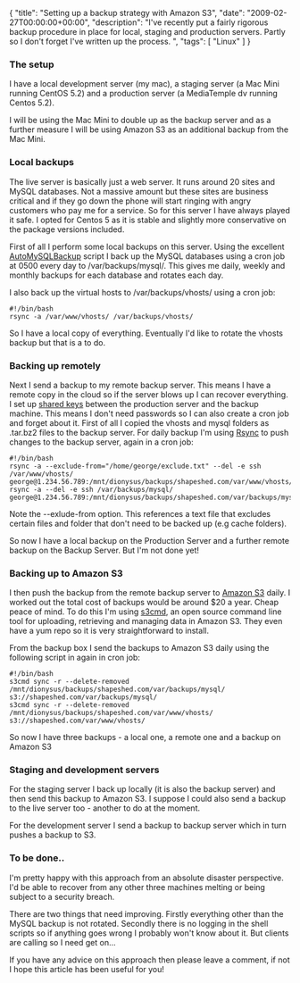 {
  "title": "Setting up a backup strategy with Amazon S3",
  "date": "2009-02-27T00:00:00+00:00",
  "description": "I've recently put a fairly rigorous backup procedure in place for local, staging and production servers. Partly so I don't forget I've written up the process. ",
  "tags": [
    "Linux"
  ]
}

<h3>The setup</h3>

<p>I have a local development server (my mac), a staging server (a Mac Mini running CentOS 5.2) and a production server (a MediaTemple dv running Centos 5.2).</p>

<p>I will be using the Mac Mini to double up as the backup server and as a further measure I will be using Amazon S3 as an additional backup from the Mac Mini.</p> 

<h3>Local backups</h3>

<p>The live server is basically just a web server. It runs around 20 sites and MySQL databases. Not a massive amount but these sites are business critical and if they go down the phone will start ringing with angry customers who pay me for a service. So for this server I have always played it safe. I opted for Centos 5 as it is stable and slightly more conservative on the package versions included. </p> 

<p>First of all I perform some local backups on this server. Using the excellent <a href="http://sourceforge.net/projects/automysqlbackup/">AutoMySQLBackup</a> script I back up the MySQL databases using a cron job at 0500 every day to /var/backups/mysql/. This gives me daily, weekly and monthly backups for each database and rotates each day. </p>

<p>I also back up the virtual hosts to /var/backups/vhosts/ using a cron job:</p>

    #!/bin/bash
    rsync -a /var/www/vhosts/ /var/backups/vhosts/

<p>So I have a local copy of everything. Eventually I'd like to rotate the vhosts backup but that is a to do. </p>

<h3>Backing up remotely</h3>

<p>Next I send a backup to my remote backup server. This means I have a remote copy in the cloud so if the server blows up I can recover everything. I set up <a href="/journal/using_shared_keys_with_ssh_on_centos_5/">shared keys</a> between the production server and the backup machine. This means I don't need passwords so I can also create a cron job and forget about it. First of all I copied the vhosts and mysql folders as .tar.bz2 files to the backup server. For daily backup I'm using <a href="http://samba.anu.edu.au/rsync/">Rsync</a> to push changes to the backup server, again in a cron job:</p>

    #!/bin/bash
    rsync -a --exclude-from="/home/george/exclude.txt" --del -e ssh /var/www/vhosts/  george@1.234.56.789:/mnt/dionysus/backups/shapeshed.com/var/www/vhosts/
    rsync -a --del -e ssh /var/backups/mysql/  george@1.234.56.789:/mnt/dionysus/backups/shapeshed.com/var/backups/mysql/

<p>Note the --exlude-from option. This references a text file that excludes certain files and folder that don't need to be backed up (e.g cache folders).</p>

<p>So now I have a local backup on the Production Server and a further remote backup on the Backup Server. But I'm not done yet!</p>

<h3>Backing up to Amazon S3</h3>

<p>I then push the backup from the remote backup server to <a href="http://aws.amazon.com/s3/">Amazon S3</a> daily. I worked out the total cost of backups would be around $20 a year. Cheap peace of mind. To do this I'm using <a href="http://s3tools.org/s3cmd">s3cmd</a>, an open source command line tool for uploading, retrieving and managing data in Amazon S3. They even have a yum repo so it is very straightforward to install. </p>

<p>From the backup box I send the backups to Amazon S3 daily using the following script in again in cron job:</p>

    #!/bin/bash
    s3cmd sync -r --delete-removed /mnt/dionysus/backups/shapeshed.com/var/backups/mysql/ s3://shapeshed.com/var/backups/mysql/
    s3cmd sync -r --delete-removed /mnt/dionysus/backups/shapeshed.com/var/www/vhosts/ s3://shapeshed.com/var/www/vhosts/

<p>So now I have three backups - a local one, a remote one and a backup on Amazon S3</p>

<h3>Staging and development servers</h3>

<p>For the staging server I back up locally (it is also the backup server) and then send this backup to Amazon S3. I suppose I could also send a backup to the live server too - another to do at the moment. </p>

<p>For the development server I send a backup to backup server which in turn pushes a backup to S3.</p>

<h3>To be done..</h3>

<p>I'm pretty happy with this approach from an absolute disaster perspective. I'd be able to recover from any other three machines melting or being subject to a security breach.</p>

<p>There are two things that need improving. Firstly everything other than the MySQL backup is not rotated. Secondly there is no logging in the shell scripts so if anything goes wrong I probably won't know about it. But clients are calling so I need get on...</p>

<p>If you have any advice on this approach then please leave a comment, if not I hope this article has been useful for you!</p> 
